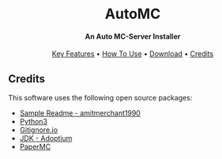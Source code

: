 
<h1 align="center">
  <br>
  AutoMC
  <br>
</h1>

<h4 align="center"><a>An Auto MC-Server Installer</a></h4>

<p align="center">
  <a href="#key-features">Key Features</a> •
  <a href="#how-to-use">How To Use</a> •
  <a href="#download">Download</a> •
  <a href="#credits">Credits</a>
</p>

## Credits

This software uses the following open source packages:

- [Sample Readme - amitmerchant1990](https://github.com/amitmerchant1990/electron-markdownify#readme)
- [Python3](https://www.python.org/)
- [Gitignore.io](https://www.toptal.com/developers/gitignore/)
- [JDK - Adoptium](https://adoptium.net/)
- [PaperMC](https://papermc.io/)